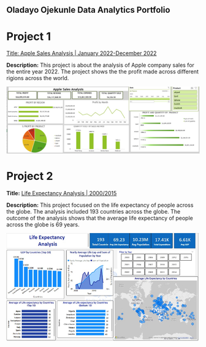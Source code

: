 ## Oladayo Ojekunle Data Analytics Portfolio
# Project 1

[Title: Apple Sales Analysis | January 2022-December 2022](https://github.com/dayodata/Data_Analytics/tree/main)

**Description:** This project is about the analysis of Apple company sales for the entire year 2022. The project shows the the profit made across different rigions across the world.

![Apple_Sales_Analysis](Apple_Sales_Analysis.jpeg)


# Project 2

**Title:** [Life Expectancy Analysis | 2000/2015](https://github.com/dayodata/Data_Analytics/tree/main)

**Description:** This project focused on the life expectancy of people across the globe. The analysis included 193 countries across the globe. The outcome of the analysis shows that the average life expectancy of people across the globe is 69 years.

![LIfe_Expectancy_Analysis](LIfe_Expectancy_Analysis.jpeg)

